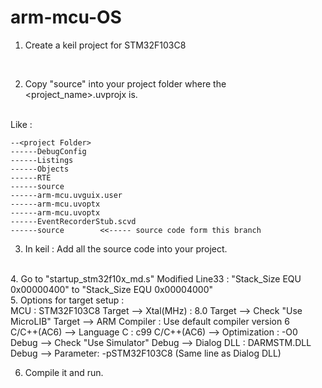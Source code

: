 # arm-mcu-OS

1. Create a keil project for STM32F103C8
<br>

2. Copy "source" into your project folder where the <project_name>.uvprojx is.
<br>
Like :

    --<project Folder>
    ------DebugConfig
    ------Listings
    ------Objects
    ------RTE
    ------source
    ------arm-mcu.uvguix.user
    ------arm-mcu.uvoptx
    ------arm-mcu.uvoptx
    ------EventRecorderStub.scvd
    ------source        <<----- source code form this branch

3. In keil : Add all the source code into your project.

<br>
4. Go to "startup_stm32f10x_md.s"
Modified Line33 : "Stack_Size      EQU     0x00000400"
to
    "Stack_Size      EQU     0x00004000"

<br>
5. Options for target setup :

<br>
MCU : STM32F103C8
Target --> Xtal(MHz) : 8.0
Target --> Check "Use MicroLIB"
Target --> ARM Compiler : Use default compiler version 6

<br>
C/C++(AC6) --> Language C : c99
C/C++(AC6) --> Optimization : -O0

<br>
Debug --> Check "Use Simulator"
Debug --> Dialog DLL : DARMSTM.DLL
Debug --> Parameter: -pSTM32F103C8 (Same line as Dialog DLL)

6. Compile it and run.
